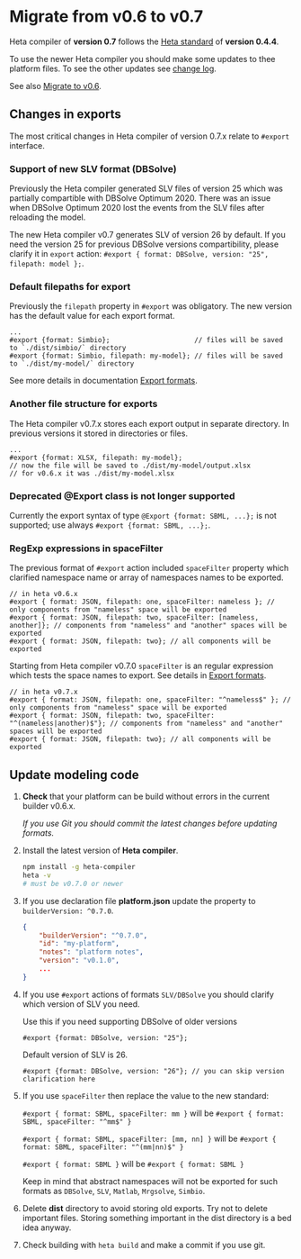 # Migrate from v0.6 to v0.7

Heta compiler of **version 0.7** follows the [Heta standard](/specifications/) of **version 0.4.4**.

To use the newer Heta compiler you should make some updates to thee platform files. To see the other updates see [change log](./CHANGELOG).

See also [Migrate to v0.6](./migrate-to-v0.6).

## Changes in exports

The most critical changes in Heta compiler of version 0.7.x relate to `#export` interface.

### Support of new SLV format (DBSolve)

Previously the Heta compiler generated SLV files of version 25 which was partially compartible with DBSolve Optimum 2020.
There was an issue when DBSolve Optimum 2020 lost the events from the SLV files after reloading the model.

The new Heta compiler v0.7 generates SLV of version 26 by default. If you need the version 25 for previous DBSolve versions compartibility, please clarify it in `export` action: `#export { format: DBSolve, version: "25", filepath: model };`.

### Default filepaths for export

Previously the `filepath` property in `#export` was obligatory. The new version has the default value for each export format.

```heta
...
#export {format: Simbio};                     // files will be saved to `./dist/simbio/` directory
#export {format: Simbio, filepath: my-model}; // files will be saved to `./dist/my-model/` directory
```

See more details in documentation [Export formats](./export-formats).

### Another file structure for exports

The Heta compiler v0.7.x stores each export output in separate directory. In previous versions it stored in directories or files.

```heta
...
#export {format: XLSX, filepath: my-model}; 
// now the file will be saved to ./dist/my-model/output.xlsx
// for v0.6.x it was ./dist/my-model.xlsx
```

### Deprecated @Export class is not longer supported

Currently the export syntax of type `@Export {format: SBML, ...};` is not supported; use always `#export {format: SBML, ...};`.

### RegExp expressions in spaceFilter

The previous format of `#export` action included `spaceFilter` property which clarified namespace name or array of namespaces names to be exported.

```heta
// in heta v0.6.x
#export { format: JSON, filepath: one, spaceFilter: nameless }; // only components from "nameless" space will be exported
#export { format: JSON, filepath: two, spaceFilter: [nameless, another]}; // components from "nameless" and "another" spaces will be exported
#export { format: JSON, filepath: two}; // all components will be exported 
```

Starting from Heta compiler v0.7.0 `spaceFilter` is an regular expression which tests the space names to export. See details in [Export formats](./export-formats).

```heta
// in heta v0.7.x
#export { format: JSON, filepath: one, spaceFilter: "^nameless$" }; // only components from "nameless" space will be exported
#export { format: JSON, filepath: two, spaceFilter: "^(nameless|another)$"}; // components from "nameless" and "another" spaces will be exported
#export { format: JSON, filepath: two}; // all components will be exported 
```

## Update modeling code

1. **Check** that your platform can be build without errors in the current builder v0.6.x.

    *If you use Git you should commit the latest changes before updating formats.*

1. Install the latest version of **Heta compiler**.

    ```bash
    npm install -g heta-compiler
    heta -v
    # must be v0.7.0 or newer
    ```
1. If you use declaration file **platform.json** update the property to `builderVersion: ^0.7.0`.

    ```json
    {
        "builderVersion": "^0.7.0",
        "id": "my-platform",
        "notes": "platform notes",
        "version": "v0.1.0",
        ...
    }
    ```

1. If you use `#export` actions of formats `SLV/DBSolve` you should clarify which version of SLV you need.

    Use this if you need supporting DBSolve of older versions  
    ```heta
    #export {format: DBSolve, version: "25"};
    ```

    Default version of SLV is 26.
    ```heta
    #export {format: DBSolve, version: "26"}; // you can skip version clarification here
    ```

1. If you use `spaceFilter` then replace the value to the new standard:

    `#export { format: SBML, spaceFilter: mm }` will be `#export { format: SBML, spaceFilter: "^mm$" }`

    `#export { format: SBML, spaceFilter: [mm, nn] }` will be `#export { format: SBML, spaceFilter: "^(mm|nn)$" }`

    `#export { format: SBML }` will be `#export { format: SBML }`

    Keep in mind that abstract namespaces will not be exported for such formats as `DBSolve`, `SLV`, `Matlab`, `Mrgsolve`, `Simbio`.

1. Delete __dist__ directory to avoid storing old exports. Try not to delete important files. Storing something important in the dist directory is a bed idea anyway.

1. Check building with `heta build` and make a commit if you use git.
